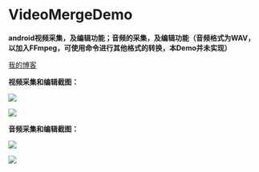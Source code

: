 # VideoMergeDemo

**android视频采集，及编辑功能；音频的采集，及编辑功能（音频格式为WAV，以加入FFmpeg，可使用命令进行其他格式的转换，本Demo并未实现）**

[我的博客](http://blog.csdn.net/qq_25497621/article/details/61920062)




**视频采集和编辑截图：**

![](https://github.com/T-chuangxin/VideoMergeDemo/blob/master/assets/555.jpg)  

![](https://github.com/T-chuangxin/VideoMergeDemo/blob/master/assets/666.jpg)  



**音频采集和编辑截图：**

![](https://github.com/T-chuangxin/VideoMergeDemo/blob/master/assets/333.jpg)  

![](https://github.com/T-chuangxin/VideoMergeDemo/blob/master/assets/444.jpg)  






